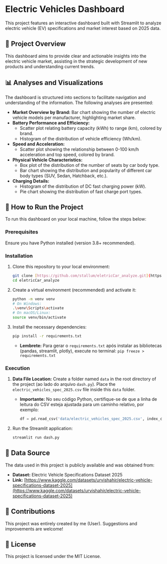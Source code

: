 # Electric Vehicles Dashboard

This project features an interactive dashboard built with Streamlit to analyze electric vehicle (EV) specifications and market interest based on 2025 data.

## 📝 Project Overview

This dashboard aims to provide clear and actionable insights into the electric vehicle market, assisting in the strategic development of new products and understanding current trends.

## 📊 Analyses and Visualizations

The dashboard is structured into sections to facilitate navigation and understanding of the information. The following analyses are presented:

* **Market Overview by Brand:** Bar chart showing the number of electric vehicle models per manufacturer, highlighting market share.
* **Battery Performance and Efficiency:**
    * Scatter plot relating battery capacity (kWh) to range (km), colored by brand.
    * Histogram of the distribution of vehicle efficiency (Wh/km).
* **Speed and Acceleration:**
    * Scatter plot showing the relationship between 0-100 km/h acceleration and top speed, colored by brand.
* **Physical Vehicle Characteristics:**
    * Box plot of the distribution of the number of seats by car body type.
    * Bar chart showing the distribution and popularity of different car body types (SUV, Sedan, Hatchback, etc.).
* **Charging Details:**
    * Histogram of the distribution of DC fast charging power (kW).
    * Pie chart showing the distribution of fast charge port types.

## 🚀 How to Run the Project

To run this dashboard on your local machine, follow the steps below:

### Prerequisites

Ensure you have Python installed (version 3.8+ recommended).

### Installation

1.  Clone this repository to your local environment:
    ```bash
    git clone [https://github.com/stallum/eletricCar_analyze.git](https://github.com/stallum/eletricCar_analyze.git)
    cd eletricCar_analyze
    ```

2.  Create a virtual environment (recommended) and activate it:
    ```bash
    python -m venv venv
    # On Windows:
    .\venv\Scripts\activate
    # On macOS/Linux:
    source venv/bin/activate
    ```

3.  Install the necessary dependencies:
    ```bash
    pip install -r requirements.txt
    ```
    * **Lembrete:** Para gerar o `requirements.txt` após instalar as bibliotecas (pandas, streamlit, plotly), execute no terminal: `pip freeze > requirements.txt`

### Execution

1.  **Data File Location:** Create a folder named `data` in the root directory of the project (ao lado do arquivo `dash.py`). Place the `electric_vehicles_spec_2025.csv` file inside this `data` folder.
    * **Importante:** No seu código Python, certifique-se de que a linha de leitura do CSV esteja ajustada para um caminho relativo, por exemplo:
        ```python
        df = pd.read_csv('data/electric_vehicles_spec_2025.csv', index_col=False)
        ```

2.  Run the Streamlit application:
    ```bash
    streamlit run dash.py
    ```

## 💾 Data Source

The data used in this project is publicly available and was obtained from:

* **Dataset:** Electric Vehicle Specifications Dataset 2025
* **Link:** [https://www.kaggle.com/datasets/urvishahir/electric-vehicle-specifications-dataset-2025](https://www.kaggle.com/datasets/urvishahir/electric-vehicle-specifications-dataset-2025)

## 🤝 Contributions

This project was entirely created by me (User). Suggestions and improvements are welcome!

## 📜 License

This project is licensed under the MIT License.